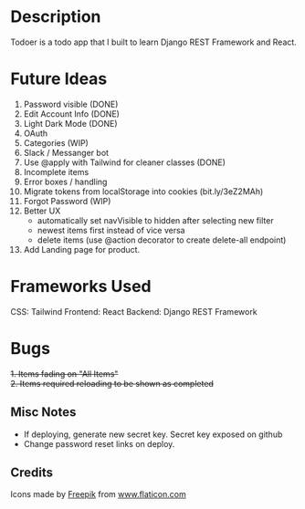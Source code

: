 # Description

Todoer is a todo app that I built to learn Django REST Framework and React.

# Future Ideas

<!-- TODO: IDEAS -->
<!-- Open preview with ctrl+k v or ctrl+shift+v -->

1. Password visible (DONE)
2. Edit Account Info (DONE)
3. Light Dark Mode (DONE)
4. OAuth
5. Categories (WIP)
6. Slack / Messanger bot
7. Use @apply with Tailwind for cleaner classes (DONE)
8. Incomplete items
9. Error boxes / handling
10. Migrate tokens from localStorage into cookies (bit.ly/3eZ2MAh)
11. Forgot Password (WIP)
12. Better UX
    - automatically set navVisible to hidden after selecting new filter
    - newest items first instead of vice versa
    - delete items (use @action decorator to create delete-all endpoint)
13. Add Landing page for product.

# Frameworks Used

CSS: Tailwind
Frontend: React
Backend: Django REST Framework

# Bugs

~~1. Items fading on "All Items"~~  
~~2. Items required reloading to be shown as completed~~

## Misc Notes

- If deploying, generate new secret key. Secret key exposed on github
- Change password reset links on deploy.

## Credits

<div>Icons made by <a href="http://www.freepik.com/" title="Freepik">Freepik</a> from <a href="https://www.flaticon.com/" title="Flaticon">www.flaticon.com</a></div>

